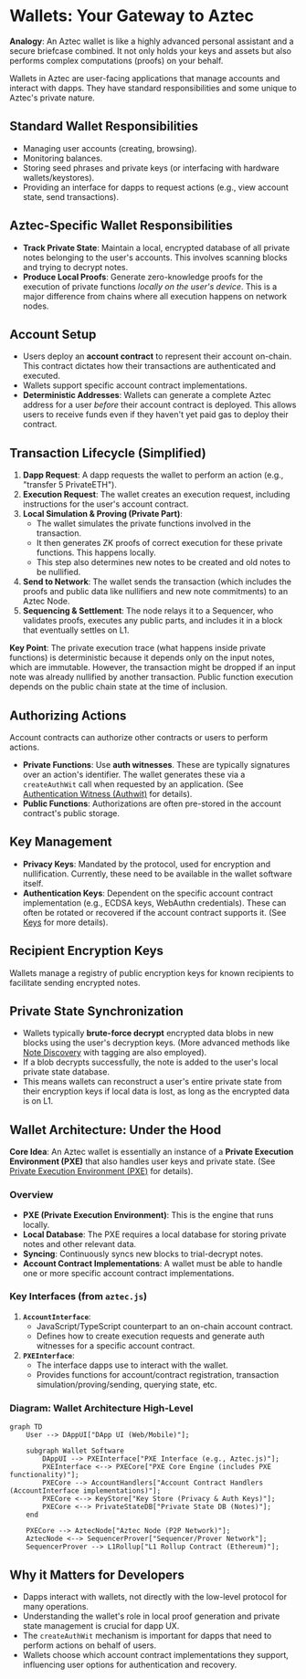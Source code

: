 # Wallets: Your Gateway to Aztec

**Analogy**: An Aztec wallet is like a highly advanced personal assistant and a secure briefcase combined. It not only holds your keys and assets but also performs complex computations (proofs) on your behalf.

Wallets in Aztec are user-facing applications that manage accounts and interact with dapps. They have standard responsibilities and some unique to Aztec's private nature.

## Standard Wallet Responsibilities
*   Managing user accounts (creating, browsing).
*   Monitoring balances.
*   Storing seed phrases and private keys (or interfacing with hardware wallets/keystores).
*   Providing an interface for dapps to request actions (e.g., view account state, send transactions).

## Aztec-Specific Wallet Responsibilities
*   **Track Private State**: Maintain a local, encrypted database of all private notes belonging to the user's accounts. This involves scanning blocks and trying to decrypt notes.
*   **Produce Local Proofs**: Generate zero-knowledge proofs for the execution of private functions *locally on the user's device*. This is a major difference from chains where all execution happens on network nodes.

## Account Setup
*   Users deploy an **account contract** to represent their account on-chain. This contract dictates how their transactions are authenticated and executed.
*   Wallets support specific account contract implementations.
*   **Deterministic Addresses**: Wallets can generate a complete Aztec address for a user *before* their account contract is deployed. This allows users to receive funds even if they haven't yet paid gas to deploy their contract.

## Transaction Lifecycle (Simplified)
1.  **Dapp Request**: A dapp requests the wallet to perform an action (e.g., "transfer 5 PrivateETH").
2.  **Execution Request**: The wallet creates an execution request, including instructions for the user's account contract.
3.  **Local Simulation & Proving (Private Part)**:
    *   The wallet simulates the private functions involved in the transaction.
    *   It then generates ZK proofs of correct execution for these private functions. This happens locally.
    *   This step also determines new notes to be created and old notes to be nullified.
4.  **Send to Network**: The wallet sends the transaction (which includes the proofs and public data like nullifiers and new note commitments) to an Aztec Node.
5.  **Sequencing & Settlement**: The node relays it to a Sequencer, who validates proofs, executes any public parts, and includes it in a block that eventually settles on L1.

**Key Point**: The private execution trace (what happens inside private functions) is deterministic because it depends only on the input notes, which are immutable. However, the transaction might be dropped if an input note was already nullified by another transaction. Public function execution depends on the public chain state at the time of inclusion.

## Authorizing Actions
Account contracts can authorize other contracts or users to perform actions.
*   **Private Functions**: Use **auth witnesses**. These are typically signatures over an action's identifier. The wallet generates these via a `createAuthWit` call when requested by an application. (See [Authentication Witness (Authwit)](./../AccountsAndAuth/AuthWit.md) for details).
*   **Public Functions**: Authorizations are often pre-stored in the account contract's public storage.

## Key Management
*   **Privacy Keys**: Mandated by the protocol, used for encryption and nullification. Currently, these need to be available in the wallet software itself.
*   **Authentication Keys**: Dependent on the specific account contract implementation (e.g., ECDSA keys, WebAuthn credentials). These can often be rotated or recovered if the account contract supports it.
(See [Keys](./../Keys/Keys.md) for more details).

## Recipient Encryption Keys
Wallets manage a registry of public encryption keys for known recipients to facilitate sending encrypted notes.

## Private State Synchronization
*   Wallets typically **brute-force decrypt** encrypted data blobs in new blocks using the user's decryption keys. (More advanced methods like [Note Discovery](./../NotesAndUTXOs/NoteDiscovery.md) with tagging are also employed).
*   If a blob decrypts successfully, the note is added to the user's local private state database.
*   This means wallets can reconstruct a user's entire private state from their encryption keys if local data is lost, as long as the encrypted data is on L1.

## Wallet Architecture: Under the Hood

**Core Idea**: An Aztec wallet is essentially an instance of a **Private Execution Environment (PXE)** that also handles user keys and private state. (See [Private Execution Environment (PXE)](./PXE.md) for details).

### Overview
*   **PXE (Private Execution Environment)**: This is the engine that runs locally.
*   **Local Database**: The PXE requires a local database for storing private notes and other relevant data.
*   **Syncing**: Continuously syncs new blocks to trial-decrypt notes.
*   **Account Contract Implementations**: A wallet must be able to handle one or more specific account contract implementations.

### Key Interfaces (from `aztec.js`)
1.  **`AccountInterface`**:
    *   JavaScript/TypeScript counterpart to an on-chain account contract.
    *   Defines how to create execution requests and generate auth witnesses for a specific account contract.
2.  **`PXEInterface`**:
    *   The interface dapps use to interact with the wallet.
    *   Provides functions for account/contract registration, transaction simulation/proving/sending, querying state, etc.

### Diagram: Wallet Architecture High-Level
```mermaid
graph TD
    User --> DAppUI["DApp UI (Web/Mobile)"];
    
    subgraph Wallet Software
        DAppUI --> PXEInterface["PXE Interface (e.g., Aztec.js)"];
        PXEInterface <--> PXECore["PXE Core Engine (includes PXE functionality)"];
        PXECore --> AccountHandlers["Account Contract Handlers (AccountInterface implementations)"];
        PXECore <--> KeyStore["Key Store (Privacy & Auth Keys)"];
        PXECore <--> PrivateStateDB["Private State DB (Notes)"];
    end

    PXECore --> AztecNode["Aztec Node (P2P Network)"];
    AztecNode <--> SequencerProver["Sequencer/Prover Network"];
    SequencerProver --> L1Rollup["L1 Rollup Contract (Ethereum)"];
```

## Why it Matters for Developers
*   Dapps interact with wallets, not directly with the low-level protocol for many operations.
*   Understanding the wallet's role in local proof generation and private state management is crucial for dapp UX.
*   The `createAuthWit` mechanism is important for dapps that need to perform actions on behalf of users.
*   Wallets choose which account contract implementations they support, influencing user options for authentication and recovery. 